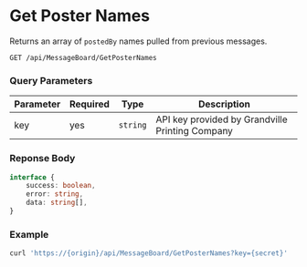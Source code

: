 # Get Poster Names

Returns an array of `postedBy` names pulled from previous messages.

```plaintext
GET /api/MessageBoard/GetPosterNames
```

### Query Parameters

| Parameter     | Required | Type                                   | Description                                        |
| ------------- | -------- | -------------------------------------- | -------------------------------------------------- |
| key           | yes      | `string`                               | API key provided by Grandville Printing Company    |

### Reponse Body

```typescript
interface {
    success: boolean,
    error: string,
    data: string[],
}
```

### Example

```bash
curl 'https://{origin}/api/MessageBoard/GetPosterNames?key={secret}'
```
